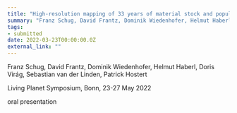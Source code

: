```yaml
---
title: "High-resolution mapping of 33 years of material stock and population growth in Germany using Earth Observation data"
summary: "Franz Schug, David Frantz, Dominik Wiedenhofer, Helmut Haberl, Doris Virág, Sebastian van der Linden, Patrick Hostert @ Living Planet Symposium, Bonn, 23-27 May 2022"
tags:
- submitted
date: 2022-03-23T00:00:00.0Z
external_link: ""
---
```


Franz Schug, David Frantz, Dominik Wiedenhofer, Helmut Haberl, Doris Virág, Sebastian van der Linden, Patrick Hostert

Living Planet Symposium, Bonn, 23-27 May 2022

oral presentation
